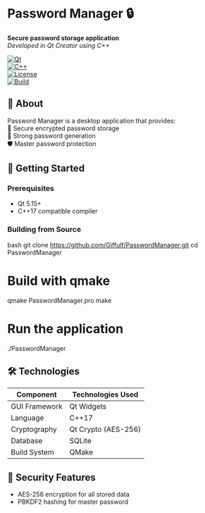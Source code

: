 # Password Manager 🔒  

**Secure password storage application**  
*Developed in Qt Creator using C++*  

[![Qt](https://img.shields.io/badge/Qt-5.15%2B-green?logo=qt)](https://www.qt.io/)  
[![C++](https://img.shields.io/badge/C++-17-blue?logo=c%2B%2B)](https://isocpp.org/)  
[![License](https://img.shields.io/badge/license-MIT-green)](LICENSE)  
[![Build](https://img.shields.io/badge/build-QMake-blue)](https://doc.qt.io/qt-6/qmake-manual.html)  

## 📌 About  

Password Manager is a desktop application that provides:  
🔐 Secure encrypted password storage  
🔑 Strong password generation  
🛡 Master password protection  

## 🚀 Getting Started  

### Prerequisites  
- Qt 5.15+  
- C++17 compatible compiler  

### Building from Source  
bash
git clone https://github.com/Giffulf/PasswordManager.git
cd PasswordManager

# Build with qmake
qmake PasswordManager.pro
make

# Run the application
./PasswordManager

## 🛠 Technologies  

| Component       | Technologies Used               |
|----------------|--------------------------------|
| GUI Framework  | Qt Widgets                     |
| Language       | C++17                          |
| Cryptography   | Qt Crypto (AES-256)            |
| Database       | SQLite                         |
| Build System   | QMake                          |

## 🔐 Security Features  

- AES-256 encryption for all stored data  
- PBKDF2 hashing for master password  
